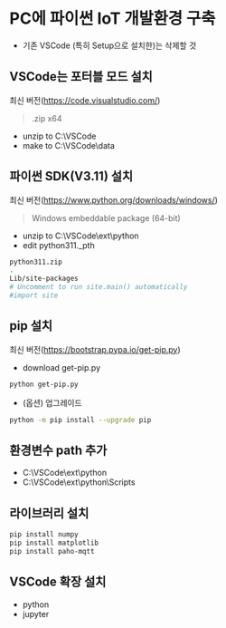 # PC에 파이썬 IoT 개발환경 구축
- 기존 VSCode (특히 Setup으로 설치한)는 삭제할 것

## VSCode는 포터블 모드 설치
최신 버전(https://code.visualstudio.com/)
> .zip x64
- unzip to C:\VSCode
- make to C:\VSCode\data

## 파이썬 SDK(V3.11) 설치
최신 버전(https://www.python.org/downloads/windows/)
>  Windows embeddable package (64-bit)
- unzip to C:\VSCode\ext\python
- edit python311._pth
```sh
python311.zip
.
Lib/site-packages
# Uncomment to run site.main() automatically
#import site
```

## pip 설치
최신 버전(https://bootstrap.pypa.io/get-pip.py)
- download get-pip.py
```sh
python get-pip.py
```
- (옵션) 업그레이드
```sh
python -m pip install --upgrade pip
```

## 환경변수 path 추가
- C:\VSCode\ext\python
- C:\VSCode\ext\python\Scripts

## 라이브러리 설치
```sh
pip install numpy
pip install matplotlib
pip install paho-mqtt
```

## VSCode 확장 설치
- python
- jupyter
